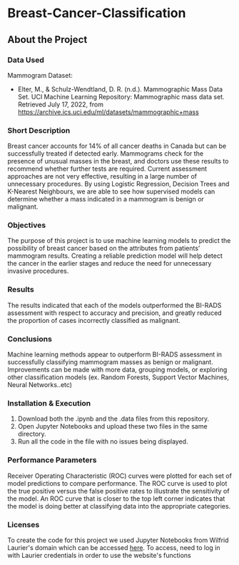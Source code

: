 # Breast-Cancer-Classification

## About the Project
### Data Used

Mammogram Dataset:
  - Elter, M., & Schulz-Wendtland, D. R. (n.d.). Mammographic Mass Data Set. UCI Machine Learning Repository: Mammographic mass data set. Retrieved July 17, 2022, from https://archive.ics.uci.edu/ml/datasets/mammographic+mass

### Short Description
Breast cancer accounts for 14% of all cancer deaths in Canada but can be successfully treated if detected early. Mammograms check for the presence of unusual masses in the breast, and doctors use these results to recommend whether further tests are required. Current assessment approaches are not very effective, resulting in a large number of unnecessary procedures. By using Logistic Regression, Decision Trees and K-Nearest Neighbours, we are able to see how supervised models can determine whether a mass indicated in a mammogram is benign or malignant.

### Objectives
The purpose of this project is to use machine learning models to predict the possibility of breast cancer based on the attributes from patients’ mammogram results. Creating a reliable prediction model will help detect the cancer in the earlier stages and reduce the need for unnecessary invasive procedures. 

### Results
The results indicated that each of the models outperformed the BI-RADS assessment with respect to accuracy and precision, and greatly reduced the proportion of cases incorrectly classified as malignant.

### Conclusions
Machine learning methods appear to outperform BI-RADS assessment in successfully classifying mammogram masses as benign or malignant. Improvements can be made with more data, grouping models, or exploring other classification models (ex. Random Forests, Support Vector Machines, Neural Networks..etc)

### Installation & Execution
1. Download both the .ipynb and the .data files from this repository.
2. Open Jupyter Notebooks and upload these two files in the same directory.
3. Run all the code in the file with no issues being displayed.

### Performance Parameters
Receiver Operating Characteristic (ROC) curves were plotted for each set of model predictions to compare performance. The ROC curve is used to plot the true positive versus the false positive rates to illustrate the sensitivity of the model. An ROC curve that is closer to the top left corner indicates that the model is doing better at classifying data into the appropriate categories.

### Licenses
To create the code for this project we used Jupyter Notebooks from Wilfrid Laurier's domain which can be accessed [here](https://wlu.syzygy.ca).
To access, need to log in with Laurier credentials in order to use the website's functions 
